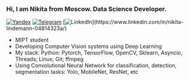 ### Hi, I am Nikita from Moscow. Data Science Developer.
  
[![Yandex](https://img.shields.io/badge/-lindemann.na@phystech.edu-F9DB60?style=flat-square&logo=Yandex&logoColor=FF3333)](mailto:lindemann.na@phystech.edu) [![Telegram](https://img.shields.io/badge/Telegram-blue?style=flat-square&logo=Telegram)](https://t.me/NikLinMIPT)
[![LinkedIn]([https://img.shields.io/badge/Telegram-blue?style=flat-square&logo=Telegram](https://www.google.com/url?sa=i&url=https%3A%2F%2Fwww.flaticon.com%2Fru%2Ffree-icon%2Flinkedin_174857&psig=AOvVaw1pUcSvqqBp0v_LeUNC1dEl&ust=1673878595354000&source=images&cd=vfe&ved=0CA8QjRxqFwoTCMic_-nhyfwCFQAAAAAdAAAAABAE))](https://www.linkedin.com/in/nikita-lindemann-04814323a/)

* MIPT student
* Developing Computer Vision systems using Deep Learning
* My stack: Python: Pytorch, TensorFlow, OpenCV, Sklearn, Asyncio, Threads; Linux; Git; ffmpeg
* Using Convolutional Neural Network for classification, detection, segmentation tasks: Yolo, MobileNet, ResNet, etc
